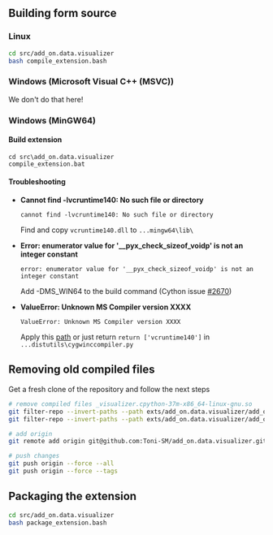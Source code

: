 ## Building form source

### Linux

```bash
cd src/add_on.data.visualizer
bash compile_extension.bash
```

### Windows (Microsoft Visual C++ (MSVC))

We don't do that here!

### Windows (MinGW64)

#### Build extension

```batch
cd src\add_on.data.visualizer
compile_extension.bat
```

#### Troubleshooting

* **Cannot find -lvcruntime140: No such file or directory**

    ```
    cannot find -lvcruntime140: No such file or directory
    ```

    Find and copy `vcruntime140.dll` to `...mingw64\lib\`

* **Error: enumerator value for '__pyx_check_sizeof_voidp' is not an integer constant**

    ```
    error: enumerator value for '__pyx_check_sizeof_voidp' is not an integer constant
    ```

    Add -DMS_WIN64 to the build command (Cython issue [#2670](https://github.com/cython/cython/issues/2670#issuecomment-432212671))

* **ValueError: Unknown MS Compiler version XXXX**

    ```
    ValueError: Unknown MS Compiler version XXXX
    ```

    Apply this [path](https://bugs.python.org/file40608/patch.diff) or just return `return ['vcruntime140']` in `...distutils\cygwinccompiler.py`
    
## Removing old compiled files

Get a fresh clone of the repository and follow the next steps

```bash
# remove compiled files _visualizer.cpython-37m-x86_64-linux-gnu.so
git filter-repo --invert-paths --path exts/add_on.data.visualizer/add_on/data/visualizer/_visualizer.cpython-37m-x86_64-linux-gnu.so
git filter-repo --invert-paths --path exts/add_on.data.visualizer/add_on/data/visualizer/_visualizer.cp37-win_amd64.pyd

# add origin
git remote add origin git@github.com:Toni-SM/add_on.data.visualizer.git

# push changes
git push origin --force --all
git push origin --force --tags
```

## Packaging the extension

```bash
cd src/add_on.data.visualizer
bash package_extension.bash
```
